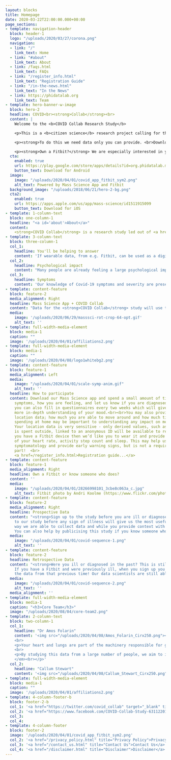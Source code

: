 ```yaml
---
layout: blocks
title: Homepage
date: 2020-03-22T22:00:00.000+00:00
page_sections:
- template: navigation-header
  block: header-1
  logo: "/uploads/2020/03/27/corona.png"
  navigation:
  - link: "/"
    link_text: Home
  - link: "#about"
    link_text: About
  - link: /faqs.html
    link_text: FAQs
  - link: "/register_info.html"
    link_text: "Registration Guide"
  - link: "/in-the-news.html"
    link_text: "In the News"
  - link: https://phidatalab.org
    link_text: Team
- template: hero-banner-w-image
  block: hero-2
  headline: COVID<br><strong>Collab</strong><br>
  content: |
    Welcome to the <b>COVID Collab Research Study</b>

    <p>This is a <b>citizen science</b> research project calling for the donation of data from you to help study the physical and mental health effects of Covid-19.</p>

    <p><strong>To do this we need data only you can provide. <br>Download the Mass Science App to find out how to get involved.</strong></p>

    <p><strong>Own a Fitbit?</strong> We are especially interested in you joining our study.
  cta:
    enabled: true
    url: https://play.google.com/store/apps/details?id=org.phidatalab.masssci
    button_text: Download for Android
  image:
    image: "/uploads/2020/04/01/covid_app_fitbit_sym2.png"
    alt_text: Powered by Mass Science App and Fitbit
  background_image: "/uploads/2018/06/21/hero-2-bg.png"
  cta2:
    enabled: true
    url: https://apps.apple.com/us/app/mass-science/id1511915099
    button_text: Download for iOS
- template: 1-column-text
  block: one-column-1
  headline: "<a id='about'>About</a>"
  content:
    <strong>COVID Collab</strong> is a research study led out of <a href="https://www.kcl.ac.uk/ioppn">King's College London</a> (<a href="https://phidatalab.org">PHIDatalab</a>) investigating the ongoing COVID-19 outbreak - both the disease itself and the impact measures to control it are having on our lives. A key feature of this study is the use of wearable data which will be used to investigate changes in measurements such as heart rate during infection with coronavirus.
- template: 3-column-text
  block: three-column-1
  col_1:
    headline: You'll be helping to answer
    content: 'If wearable data, from e.g. Fitbit, can be used as a digital test to identify COVID-19 cases.<br><br> How contagious the virus is and how different social distancing measures affect the transmission rate.'
  col_2:
    headline: Psychological impact
    content: "Many people are already feeling a large psychological impact from the outbreak and the measures being required to contain it. We would like to understand to what extent it is affecting people's mood and causing stress."
  col_3:
    headline: Symptoms
    content: 'Our knowledge of Covid-19 symptoms and severity are presently limited. Your data will help us test our theories and about what symptoms are important. Are there any early predictors of infection and how reliable are these?'
- template: content-feature
  block: feature-2
  media_alignment: Right
  headline: Mass Science App + COVID Collab
  content: "Data for the <strong>COVID Collab</strong> study will use the <strong>Mass Science</strong> app developed here at King's College London for data collection."
  media:
    image: '/uploads/2020/06/29/masssci-rot-crop-64-opt.gif'
    alt_text: ''
- template: full-width-media-element
  block: media-1
  caption: ""
  image: '/uploads/2020/04/01/affiliations2.png'
- template: full-width-media-element
  block: media-1
  caption: ""
  image: '/uploads/2020/04/08/logo1whitebg2.png'
- template: content-feature
  block: feature-1
  media_alignment: Left
  media:
    image: "/uploads/2020/04/01/scale-symp-anim.gif"
    alt_text: ''
  headline: How to participate
  content: Download our Mass Science app and spend a small amount of time reporting your current
    symptoms, how you are feeling, and let us know if you are diagnosed.<br><br>Optionally,
    you can also fill in questionnaires every two weeks which will give us a much
    more in-depth understanding of your mood.<br><br>You may also provide us with
    location data; how much you are able to move around and how much time you are
    spending at home may be important to understanding any impact on mental health.
    Your location data is very sensitive - only derived values, such as how much time
    is spent outside, linked to an anonymous ID will be available to researchers.<br><br>If
    you have a Fitbit device then we’d like you to wear it and provide us with a feed
    of your heart rate, activity step count and sleep. This may help us understand
    symptomatology and provide early warning signs, but is not a requirement for taking
    part!  <br>
    <a href=/register_info.html>Registration guide...</a>
- template: content-feature
  block: feature-1
  media_alignment: Right
  headline: Own a Fitbit or know someone who does?
  content: ''
  media:
    image: "/uploads/2020/04/01/28266998101_3cbe8c063a_c.jpg"
    alt_text: Fitbit photo by Andri Koolme (https://www.flickr.com/photos/andrikoolme/)
- template: content-feature
  block: feature-2
  media_alignment: Right
  headline: Prospective Data
  content: "<strong>Sign up to the study before you are ill or diagnosed with Covid-19. </strong> Signing up
    to our study before any sign of illness will give us the most useful data. In this
    way we are able to collect data and while you provide context with your questionnaire answers. This information labelling of the data is very important to our analysis.
    You can also help by publicising this study if you know someone who might be interested in participating.<br>"
  media:
    image: "/uploads/2020/04/01/covid-sequence-1.png"
    alt_text: ''
- template: content-feature
  block: feature-2
  headline: Retrospective Data
  content: "<strong>Were you ill or diagnosed in the past? This is still useful!</strong>
    If you have a Fitbit and were previously ill, when you sign up you can still donate
    the data from that previous time! Our data scientists are still able to study this data.<br>"
  media:
    image: "/uploads/2020/04/01/covid-sequence-2.png"
    alt_text: ''
  media_alignment: ''
- template: full-width-media-element
  block: media-1
  caption: "<h3>Core Team</h3>"
  image: "/uploads/2020/08/04/core-team2.png"
- template: 2-column-text
  block: two-column-1
  col_1:
    headline: "Dr Amos Folarin"
    content: '<img src="/uploads/2020/04/08/Amos_Folarin_Cirx250.png"><br><em><p>“I’m interested in how we can use digital signals from wearable devices and smartphones to track respiratory disease (such as Covid-19) in the population. We are keen to test the viability of identifying signals of respiratory illness and the pre-symptomatic stages of illness.</p>
    <br>
    <p>Your heart and lungs are part of the machinery responsible for getting oxygen around your body and eliminating CO2, an activity such as taking a walk, will result in your lungs and heart having to work at your healthy baseline level; however, when you have a respiratory infection your lungs don’t work as well, and consequently, for the same level of activity, your heart will have to work harder. By having a record of your baseline heart rates for given activity levels when healthy, and your heart rates for the equivalent activity levels when ill, we are looking for a difference in the activity-to-heart rate ratios. Fortunately, this data is exactly what a wearable device like Fitbit provides.</p>
    <br>
    <p>By studying this data from a large number of people, we aim to identify differences that are indicative of, or forcast illness. Once widespread testing for Covid-19 comes into place, we will be attempting to differentiate the signal of Covid-19 from other respiratory infections like colds and flu.”
    </em><br></p>'
  col_2:
    headline: "Callum Stewart"
    content: '<img src="/uploads/2020/04/08/Callum_Stewart_Cirx250.png"><br><em><p>“Both the Covid-19 outbreak itself and the social measures required to contain the spread are unprecedented in our lives. I’m interested in what impact it is having on our psychological well-being, what we can do to limit any negative impacts and who might be most at risk of them. For example, we know that regular exercise and being in nature can reduce stress, anxiety, and depression. Now that there are limits on our freedom to go outside, is the permission to exercise once per day afforded to people in some countries used, useful, adequate or inessential? How long are people able to socially isolate before any ill effects emerge?”</em><br></p>'
- template: full-width-media-element
  block: media-1
  caption: ""
  image: '/uploads/2020/04/01/affiliations2.png'
- template: 4-column-footer-b
  block: footer-2-b
  col_1: '<a href="https://twitter.com/covid_collab" target="_blank" title="Share on Twitter"><img src="/uploads/2020/08/04/twitter.png"></a>'
  col_2: '<a href="https://www.facebook.com/COVID-Collab-Study-631122017519709" target="_blank" title="Share on Facebook"><img src="/uploads/2020/08/04/facebook.png"></a>'
  col_3:
  col_4:
- template: 4-column-footer
  block: footer-2
  image: '/uploads/2020/04/01/covid_app_fitbit_sym2.png'
  col_2: '<a href="/privacy_policy.html" title="Privacy Policy">Privacy Policy</a>'
  col_3: '<a href="/contact_us.html" title="Contact Us">Contact Us</a>'
  col_4: '<a href="/disclaimer.html" title="Disclaimer">Disclaimer</a>'
---
```


